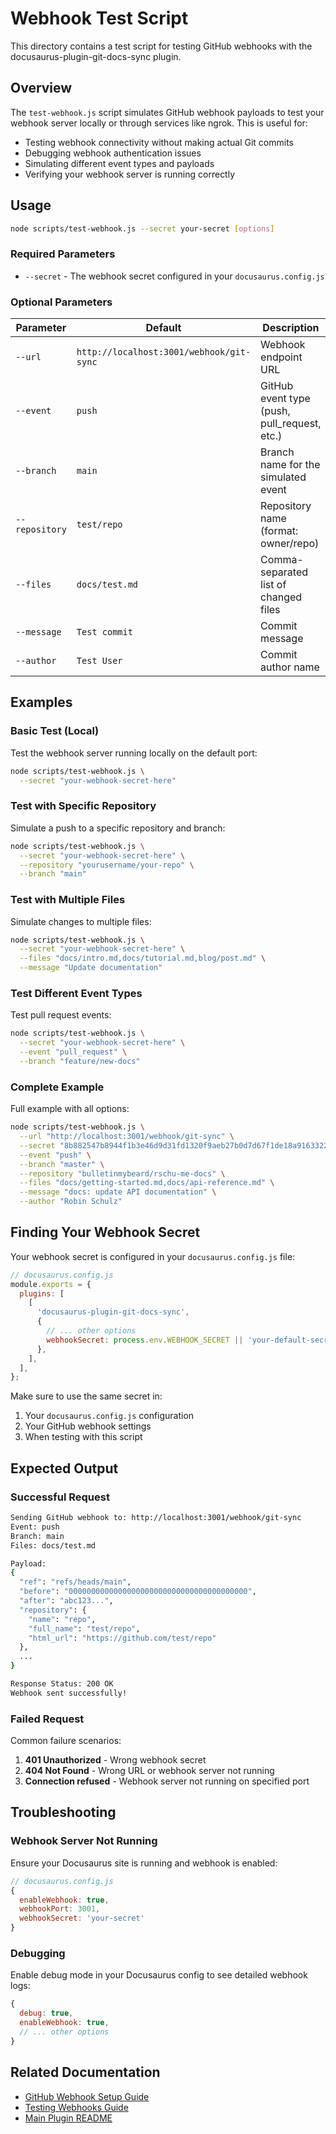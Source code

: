 # Webhook Test Script

This directory contains a test script for testing GitHub webhooks with the docusaurus-plugin-git-docs-sync plugin.

## Overview

The `test-webhook.js` script simulates GitHub webhook payloads to test your webhook server locally or through services like ngrok. This is useful for:

- Testing webhook connectivity without making actual Git commits
- Debugging webhook authentication issues
- Simulating different event types and payloads
- Verifying your webhook server is running correctly

## Usage

```bash
node scripts/test-webhook.js --secret your-secret [options]
```

### Required Parameters

- `--secret` - The webhook secret configured in your `docusaurus.config.js`

### Optional Parameters

| Parameter | Default | Description |
|-----------|---------|-------------|
| `--url` | `http://localhost:3001/webhook/git-sync` | Webhook endpoint URL |
| `--event` | `push` | GitHub event type (push, pull_request, etc.) |
| `--branch` | `main` | Branch name for the simulated event |
| `--repository` | `test/repo` | Repository name (format: owner/repo) |
| `--files` | `docs/test.md` | Comma-separated list of changed files |
| `--message` | `Test commit` | Commit message |
| `--author` | `Test User` | Commit author name |

## Examples

### Basic Test (Local)

Test the webhook server running locally on the default port:

```bash
node scripts/test-webhook.js \
  --secret "your-webhook-secret-here"
```

### Test with Specific Repository

Simulate a push to a specific repository and branch:

```bash
node scripts/test-webhook.js \
  --secret "your-webhook-secret-here" \
  --repository "yourusername/your-repo" \
  --branch "main"
```

### Test with Multiple Files

Simulate changes to multiple files:

```bash
node scripts/test-webhook.js \
  --secret "your-webhook-secret-here" \
  --files "docs/intro.md,docs/tutorial.md,blog/post.md" \
  --message "Update documentation"
```

### Test Different Event Types

Test pull request events:

```bash
node scripts/test-webhook.js \
  --secret "your-webhook-secret-here" \
  --event "pull_request" \
  --branch "feature/new-docs"
```

### Complete Example

Full example with all options:

```bash
node scripts/test-webhook.js \
  --url "http://localhost:3001/webhook/git-sync" \
  --secret "8b882547b8944f1b3e46d9d31fd1320f9aeb27b0d7d67f1de18a9163322016b2" \
  --event "push" \
  --branch "master" \
  --repository "bulletinmybeard/rschu-me-docs" \
  --files "docs/getting-started.md,docs/api-reference.md" \
  --message "docs: update API documentation" \
  --author "Robin Schulz"
```

## Finding Your Webhook Secret

Your webhook secret is configured in your `docusaurus.config.js` file:

```js
// docusaurus.config.js
module.exports = {
  plugins: [
    [
      'docusaurus-plugin-git-docs-sync',
      {
        // ... other options
        webhookSecret: process.env.WEBHOOK_SECRET || 'your-default-secret',
      },
    ],
  ],
};
```

Make sure to use the same secret in:

1. Your `docusaurus.config.js` configuration
2. Your GitHub webhook settings
3. When testing with this script

## Expected Output

### Successful Request

```bash
Sending GitHub webhook to: http://localhost:3001/webhook/git-sync
Event: push
Branch: main
Files: docs/test.md

Payload:
{
  "ref": "refs/heads/main",
  "before": "0000000000000000000000000000000000000000",
  "after": "abc123...",
  "repository": {
    "name": "repo",
    "full_name": "test/repo",
    "html_url": "https://github.com/test/repo"
  },
  ...
}

Response Status: 200 OK
Webhook sent successfully!
```

### Failed Request

Common failure scenarios:

1. **401 Unauthorized** - Wrong webhook secret
2. **404 Not Found** - Wrong URL or webhook server not running
3. **Connection refused** - Webhook server not running on specified port

## Troubleshooting

### Webhook Server Not Running

Ensure your Docusaurus site is running and webhook is enabled:

```js
// docusaurus.config.js
{
  enableWebhook: true,
  webhookPort: 3001,
  webhookSecret: 'your-secret'
}
```

### Debugging

Enable debug mode in your Docusaurus config to see detailed webhook logs:

```js
{
  debug: true,
  enableWebhook: true,
  // ... other options
}
```

## Related Documentation

- [GitHub Webhook Setup Guide](../docs/github-webhook-setup.md)
- [Testing Webhooks Guide](../docs/testing-webhooks.md)
- [Main Plugin README](../README.md)
